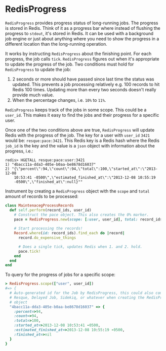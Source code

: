 # RedisProgress

`RedisProgress` provides progress status of long-running jobs. The
progress is stored in Redis. Think of it as a progress bar where instead of
flushing the progress to `stdout`, it's stored in Redis. It can be used with a
background job engine or just about anything where you need to show the progress
in a different location than the long-running operation.

It works by instructing `RedisProgress` about the finishing point. For each
progress, the job calls `tick`. `RedisProgress` figures out when it's
appropriate to update the progress of the job. Two conditions must hold for
`RedisProgress` to update the job:

1. 2 seconds or more should have passed since last time the status was updated.
   This prevents a job processing relatively e.g. 100 records to hit Redis 100
   times. Updating more than every two seconds doesn't really provide much
   value.
2. When the percentage changes, i.e. `10%` to `11%`.

`RedisProgress` keeps track of the jobs in some scope. This could be a `user_id`.
This makes it easy to find the jobs and their progress for a specific user.

Once one of the two conditions above are true, `RedisProgress` will update Redis
with the progress of the job. The key for a user with `user_id` `3421` would be:
`resque:pace:3421`. This Redis key is a Redis hash where the Redis `job_id` is
the key and the value is a `json` object with information about the progress,
i.e.: 

```redis
redis> HGETALL resque:pace:user:3421
1) "4bacc11a-dda3-405e-b0aa-be8678d16037"
2) "{\"percent\":94,\"count\":94,\"total\":100,\"started_at\":\"2013-12-08
    10:53:41 -0500\",\"estimated_finished_at\":\"2013-12-08 10:55:19
    -0500\",\"finished_at\":null}""
```

Instrument by creating a `RedisProgress` object with the `scope` and `total` amount of
records to be processed:

```ruby
class MaintenacegProcessRecords
  def self.perform(record_ids, user_id)
    # Construct the pace object. This also creates the 0% marker.
    pace = RedisProgress.new(scope: [:user, user_id], total: record_ids.count)
    
    # Start processing the records!
    Record.where(id: record_ids).find_each do |record|
      record.do_expensive_things

      # Does a single tick, updates Redis when 1. and 2. hold.
      pace.tick!
    end
  end
end
```

To query for the progress of jobs for a specific scope: 

```ruby
> RedisProgress.scope(["user", user_id])
#=> {
  # Auto-generated id for the Job by RedisProgress, this could also come from
  # Resque, Delayed Job, Sidekiq, or whatever when creating the RedisProgress
  # object
  "4bacc11a-dda3-405e-b0aa-be8678d16037" => {
    :percent=>94, 
    :count=>94,
    :total=>100, 
    :started_at=>2013-12-08 10:53:41 -0500, 
    :estimated_finished_at=>2013-12-08 10:55:19 -0500,
    :finished_at=>nil
  }
}
```
